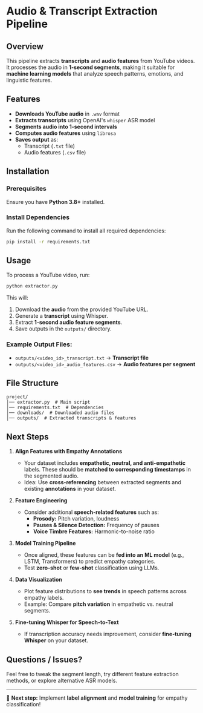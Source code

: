 # Audio & Transcript Extraction Pipeline

## Overview
This pipeline extracts **transcripts** and **audio features** from YouTube videos. It processes the audio in **1-second segments**, making it suitable for **machine learning models** that analyze speech patterns, emotions, and linguistic features.

## Features
- **Downloads YouTube audio** in `.wav` format
- **Extracts transcripts** using OpenAI's `whisper` ASR model
- **Segments audio into 1-second intervals**
- **Computes audio features** using `librosa`
- **Saves output** as:
  - Transcript (`.txt` file)
  - Audio features (`.csv` file)

## Installation
### Prerequisites
Ensure you have **Python 3.8+** installed.

### Install Dependencies
Run the following command to install all required dependencies:
```bash
pip install -r requirements.txt
```

## Usage
To process a YouTube video, run:
```bash
python extractor.py
```
This will:
1. Download the **audio** from the provided YouTube URL.
2. Generate a **transcript** using Whisper.
3. Extract **1-second audio feature segments**.
4. Save outputs in the `outputs/` directory.

### Example Output Files:
- `outputs/<video_id>_transcript.txt`  → **Transcript file**
- `outputs/<video_id>_audio_features.csv` → **Audio features per segment**

## File Structure
```
project/
│── extractor.py  # Main script
│── requirements.txt  # Dependencies
│── downloads/  # Downloaded audio files
│── outputs/  # Extracted transcripts & features
```

## Next Steps
1. **Align Features with Empathy Annotations**
   - Your dataset includes **empathetic, neutral, and anti-empathetic** labels. These should be **matched to corresponding timestamps** in the segmented audio.
   - Idea: Use **cross-referencing** between extracted segments and existing **annotations** in your dataset.

2. **Feature Engineering**
   - Consider additional **speech-related features** such as:
     - **Prosody:** Pitch variation, loudness
     - **Pauses & Silence Detection:** Frequency of pauses
     - **Voice Timbre Features:** Harmonic-to-noise ratio

3. **Model Training Pipeline**
   - Once aligned, these features can be **fed into an ML model** (e.g., LSTM, Transformers) to predict empathy categories.
   - Test **zero-shot** or **few-shot** classification using LLMs.

4. **Data Visualization**
   - Plot feature distributions to **see trends** in speech patterns across empathy labels.
   - Example: Compare **pitch variation** in empathetic vs. neutral segments.

5. **Fine-tuning Whisper for Speech-to-Text**
   - If transcription accuracy needs improvement, consider **fine-tuning Whisper** on your dataset.

## Questions / Issues?
Feel free to tweak the segment length, try different feature extraction methods, or explore alternative ASR models.

---
🚀 **Next step:** Implement **label alignment** and **model training** for empathy classification!
